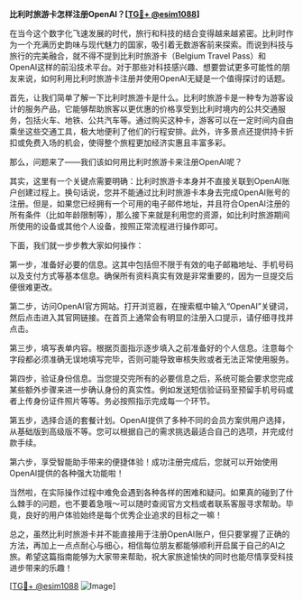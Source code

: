 **比利时旅游卡怎样注册OpenAI？[[TG💪+ @esim1088](https://t.me/s/esim1088)]**

在当今这个数字化飞速发展的时代，旅行和科技的结合变得越来越紧密。比利时作为一个充满历史韵味与现代魅力的国家，吸引着无数游客前来探索。而说到科技与旅行的完美融合，就不得不提到比利时旅游卡（Belgium Travel Pass）和OpenAI这样的前沿技术平台。对于那些对科技感兴趣、想要尝试更多可能性的朋友来说，如何利用比利时旅游卡注册并使用OpenAI无疑是一个值得探讨的话题。

首先，让我们简单了解一下比利时旅游卡是什么。比利时旅游卡是一种专为游客设计的服务产品，它能够帮助旅客以更优惠的价格享受到比利时境内的公共交通服务，包括火车、地铁、公共汽车等。通过购买这种卡，游客可以在一定时间内自由乘坐这些交通工具，极大地便利了他们的行程安排。此外，许多景点还提供持卡折扣或免费入场的机会，使得整个旅程更加经济实惠且丰富多彩。

那么，问题来了——我们该如何用比利时旅游卡来注册OpenAI呢？

其实，这里有一个关键点需要明确：比利时旅游卡本身并不直接关联到OpenAI账户创建过程上。换句话说，您并不能通过比利时旅游卡本身去完成OpenAI账号的注册。但是，如果您已经拥有一个可用的电子邮件地址，并且符合OpenAI注册的所有条件（比如年龄限制等），那么接下来就是利用您的资源，如比利时旅游期间所使用的设备或其他个人设备，按照正常流程进行操作即可。

下面，我们就一步步教大家如何操作：

第一步，准备好必要的信息。这其中包括但不限于有效的电子邮箱地址、手机号码以及支付方式等基本信息。确保所有资料真实有效是非常重要的，因为一旦提交后便很难更改。

第二步，访问OpenAI官方网站。打开浏览器，在搜索框中输入“OpenAI”关键词，然后点击进入其官网链接。在首页上通常会有明显的注册入口提示，请仔细寻找并点击。

第三步，填写表单内容。根据页面指示逐步填入之前准备好的个人信息。注意每个字段都必须准确无误地填写完毕，否则可能导致审核失败或者无法正常使用服务。

第四步，验证身份信息。当您提交完所有的必要信息之后，系统可能会要求您完成某些额外步骤来进一步确认身份的真实性。例如发送短信验证码至预留手机号码或者上传身份证件照片等等。务必按照指示完成每一个环节。

第五步，选择合适的套餐计划。OpenAI提供了多种不同的会员方案供用户选择，从基础版到高级版不等。您可以根据自己的需求挑选最适合自己的选项，并完成付款手续。

第六步，享受智能助手带来的便捷体验！成功注册完成后，您就可以开始使用OpenAI提供的各种强大功能啦！

当然啦，在实际操作过程中难免会遇到各种各样的困难和疑问。如果真的碰到了什么棘手的问题，也不要着急哦～可以随时查阅官方文档或者联系客服寻求帮助。毕竟，良好的用户体验始终是每个优秀企业追求的目标之一嘛！

总之，虽然比利时旅游卡并不能直接用于注册OpenAI账户，但只要掌握了正确的方法，再加上一点点耐心与细心，相信每位朋友都能够顺利开启属于自己的AI之旅。希望这篇指南能够为大家带来帮助，祝大家旅途愉快的同时也能尽情享受科技进步带来的乐趣！

[[TG💪+ @esim1088](https://t.me/s/esim1088) ![Image](https://i.postimg.cc/4NQfJmqS/Snipaste-2025-05-13-00-14-12.png)]